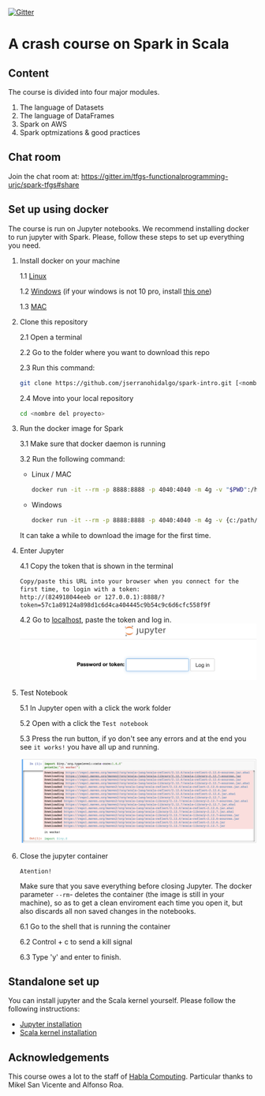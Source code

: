 [comment]: # (Start Badges)

[![Gitter](https://badges.gitter.im/tfgs-functionalprogramming-urjc/spark-tfgs.svg)](https://gitter.im/tfgs-functionalprogramming-urjc/spark-tfgs?utm_source=badge&utm_medium=badge&utm_campaign=pr-badge)

[comment]: # (End Badges)


# A crash course on Spark in Scala

## Content

The course is divided into four major modules.

1. The language of Datasets
2. The language of DataFrames
3. Spark on AWS
4. Spark optmizations & good practices

## Chat room

Join the chat room at: https://gitter.im/tfgs-functionalprogramming-urjc/spark-tfgs#share

## Set up using docker

The course is run on Jupyter notebooks. We recommend installing docker to run jupyter with Spark. Please, follow these steps to set up everything you need.

1. Install docker on your machine

    1.1 [Linux](https://docs.docker.com/install/linux/docker-ce/ubuntu/)

    1.2 [Windows](https://docs.docker.com/docker-for-windows/install/)
        (if your windows is not 10 pro, install [this one](https://docs.docker.com/toolbox/toolbox_install_windows/))

    1.3 [MAC](https://docs.docker.com/docker-for-mac/install/)

2. Clone this repository

    2.1 Open a terminal

    2.2 Go to the folder where you want to download this repo

    2.3 Run this command:
    ```bash
    git clone https://github.com/jserranohidalgo/spark-intro.git [<nombre del proyecto>]
    ```

    2.4 Move into your local repository
    ```bash
    cd <nombre del proyecto>
    ```
3. Run the docker image for Spark

    3.1 Make sure that docker daemon is running

    3.2 Run the following command:

    - Linux / MAC

        ```bash
        docker run -it --rm -p 8888:8888 -p 4040:4040 -m 4g -v "$PWD":/home/jovyan/work almondsh/almond:0.9.1
        ```

    - Windows

        ```bash
        docker run -it --rm -p 8888:8888 -p 4040:4040 -m 4g -v {c:/path/to/downloaded/folder}:/home/jovyan/work almondsh/almond:0.9.1
        ```

    It can take a while to download the image for the first time.

4. Enter Jupyter

    4.1 Copy the token that is shown in the terminal
    ```
    Copy/paste this URL into your browser when you connect for the first time, to login with a token:
    http://(824918044eeb or 127.0.0.1):8888/?token=57c1a89124a898d1c6d4ca404445c9b54c9c6d6cfc558f9f
    ```

    4.2 Go to [localhost](http://localhost:8888), paste the token and log in.
    ![Jupyter token login](images/jupyter-token.png)

5. Test Notebook

    5.1 In Jupyter open with a click the work folder

    5.2 Open with a click the `Test notebook`

    5.3 Press the run button, if yo don't see any errors and at the end you see `it works!` you have all up and running.

    ![ok-result](images/ok-result.png)


6. Close the jupyter container

    ```
    Atention!
    ```

    Make sure that you save everything before closing Jupyter. The docker parameter `--rm`- deletes the container (the image is still in your machine), so as to get a clean enviroment each time you open it, but also discards all non saved changes in the notebooks.

    6.1 Go to the shell that is running the container

    6.2 Control + c to send a kill signal

    6.3 Type 'y' and enter to finish.

## Standalone set up

You can install jupyter and the Scala kernel yourself. Please follow the following instructions:
- [Jupyter installation](https://jupyter.org/install)
- [Scala kernel installation](https://almond.sh/docs/quick-start-install)


## Acknowledgements

This course owes a lot to the staff of [Habla Computing](https://hablapps.com). Particular thanks to Mikel San Vicente and Alfonso Roa.



